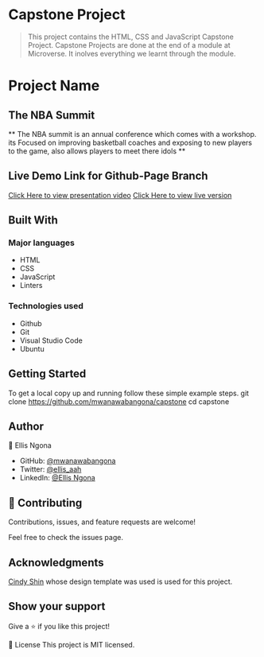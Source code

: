 # Capstone Project

> This project contains the HTML, CSS and JavaScript Capstone Project. Capstone Projects are done at the end of a module at Microverse. It inolves everything we learnt through the module.


# Project Name
## The NBA Summit

** The NBA summit is an annual conference which comes with a workshop. its  Focused on improving basketball coaches and exposing to new players to the game, also allows players to meet there idols ** 

## Live Demo Link for Github-Page Branch

[Click Here to view presentation video](https://www.loom.com/share/d528d0f342034bdcae2639871e86655e)
[Click Here to view live version](https://mwanawabangona.github.io/capstone/)
## Built With
### Major languages
- HTML
- CSS
- JavaScript
- Linters

### Technologies used
- Github
- Git
- Visual Studio Code
- Ubuntu

## Getting Started
To get a local copy up and running follow these simple example steps.
git clone https://github.com/mwanawabangona/capstone cd capstone


## Author
👤 Ellis Ngona

- GitHub: [@mwanawabangona ](https://github.com/faizi2500)
- Twitter: [@ellis_aah ](https://twitter.com/Faizy_250) 
- LinkedIn: [@Ellis Ngona](www.linkedin.com)

## 🤝 Contributing
Contributions, issues, and feature requests are welcome!

Feel free to check the issues page.

## Acknowledgments

[Cindy Shin](https://www.behance.net/gallery/29845175/CC-Global-Summit-2015) whose design template was used is used for this project.

## Show your support
Give a ⭐️ if you like this project!

📝 License
This project is MIT licensed.
